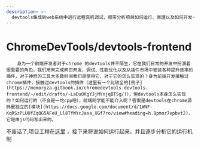 ```yaml
---
description: >-
  devtools集成到web系统中进行远程真机调试，顺带分析项目如何运行、原理以及如何开发一个插件（项目需求需要将它集成到web系统中，虽然工程集成进来了，但抱着好奇的心，熟悉一下部分源码和运行原理）
---
```


# ChromeDevTools/devtools-frontend

        身为一个前端开发者对于chrome 的devtools并不陌生，它在我们日常的开发中扮演着很重要的角色，我们用来完成网页开发、调试、性能优化以及从插件市场中安装各种提升效率的插件，对于神奇的工具大多数时间我们是使用它，对于它的怎么实现的？身为前端开发接触过chrome插件，接触过devtools的插件（这里有一个比较全的[例子](https://memoryza.gitbook.io/chromedevtools-devtools-frontend/~/edit/drafts/-LaDuOKgYJjMYnjqBTSg/)），但devtools本身怎么实现的？如何运行的（不会是一坨cpp吧），前端同学能不能介入呢？答案是devtools在chrome源码是独立的[模块](https://docs.google.com/document/d/1WNF-KqRSzPLUUfZqQG5AFeU_Ll8TfWYcJasa_XGf7ro/view#heading=h.8pmor7vpbvt2)，它是由js代码写出来的。

不废话了,项目工程在[这里](https://github.com/ChromeDevTools/devtools-frontend) ，接下来将说如何运行起来，并且逐步分析它的运行机制





